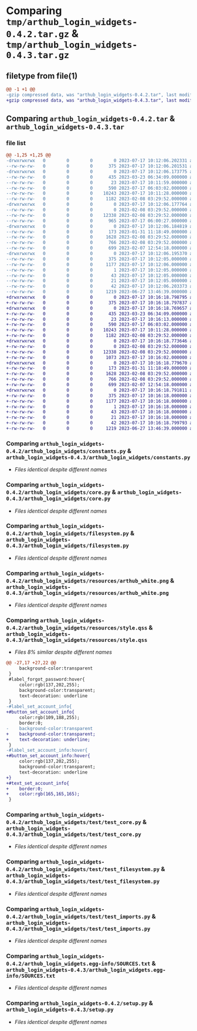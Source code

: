 # Comparing `tmp/arthub_login_widgets-0.4.2.tar.gz` & `tmp/arthub_login_widgets-0.4.3.tar.gz`

## filetype from file(1)

```diff
@@ -1 +1 @@
-gzip compressed data, was "arthub_login_widgets-0.4.2.tar", last modified: Mon Jul 17 10:12:06 2023, max compression
+gzip compressed data, was "arthub_login_widgets-0.4.3.tar", last modified: Mon Jul 17 10:16:18 2023, max compression
```

## Comparing `arthub_login_widgets-0.4.2.tar` & `arthub_login_widgets-0.4.3.tar`

### file list

```diff
@@ -1,25 +1,25 @@
-drwxrwxrwx   0        0        0        0 2023-07-17 10:12:06.202331 arthub_login_widgets-0.4.2/
--rw-rw-rw-   0        0        0      375 2023-07-17 10:12:06.201531 arthub_login_widgets-0.4.2/PKG-INFO
-drwxrwxrwx   0        0        0        0 2023-07-17 10:12:06.173775 arthub_login_widgets-0.4.2/arthub_login_widgets/
--rw-rw-rw-   0        0        0      435 2023-03-23 06:34:09.000000 arthub_login_widgets-0.4.2/arthub_login_widgets/__init__.py
--rw-rw-rw-   0        0        0       23 2023-07-17 10:11:59.000000 arthub_login_widgets-0.4.2/arthub_login_widgets/__version__.py
--rw-rw-rw-   0        0        0      590 2023-07-17 06:03:02.000000 arthub_login_widgets-0.4.2/arthub_login_widgets/constants.py
--rw-rw-rw-   0        0        0    10243 2023-07-17 10:11:28.000000 arthub_login_widgets-0.4.2/arthub_login_widgets/core.py
--rw-rw-rw-   0        0        0     1182 2023-02-08 03:29:52.000000 arthub_login_widgets-0.4.2/arthub_login_widgets/filesystem.py
-drwxrwxrwx   0        0        0        0 2023-07-17 10:12:06.177764 arthub_login_widgets-0.4.2/arthub_login_widgets/resources/
--rw-rw-rw-   0        0        0        0 2023-02-08 03:29:52.000000 arthub_login_widgets-0.4.2/arthub_login_widgets/resources/__init__.py
--rw-rw-rw-   0        0        0    12338 2023-02-08 03:29:52.000000 arthub_login_widgets-0.4.2/arthub_login_widgets/resources/arthub_white.png
--rw-rw-rw-   0        0        0      965 2023-07-17 06:00:27.000000 arthub_login_widgets-0.4.2/arthub_login_widgets/resources/style.qss
-drwxrwxrwx   0        0        0        0 2023-07-17 10:12:06.184819 arthub_login_widgets-0.4.2/arthub_login_widgets/test/
--rw-rw-rw-   0        0        0      173 2023-01-31 11:18:49.000000 arthub_login_widgets-0.4.2/arthub_login_widgets/test/__init__.py
--rw-rw-rw-   0        0        0     1628 2023-02-08 03:29:52.000000 arthub_login_widgets-0.4.2/arthub_login_widgets/test/test_core.py
--rw-rw-rw-   0        0        0      766 2023-02-08 03:29:52.000000 arthub_login_widgets-0.4.2/arthub_login_widgets/test/test_filesystem.py
--rw-rw-rw-   0        0        0      699 2023-02-07 12:54:18.000000 arthub_login_widgets-0.4.2/arthub_login_widgets/test/test_imports.py
-drwxrwxrwx   0        0        0        0 2023-07-17 10:12:06.195370 arthub_login_widgets-0.4.2/arthub_login_widgets.egg-info/
--rw-rw-rw-   0        0        0      375 2023-07-17 10:12:05.000000 arthub_login_widgets-0.4.2/arthub_login_widgets.egg-info/PKG-INFO
--rw-rw-rw-   0        0        0     1177 2023-07-17 10:12:06.000000 arthub_login_widgets-0.4.2/arthub_login_widgets.egg-info/SOURCES.txt
--rw-rw-rw-   0        0        0        1 2023-07-17 10:12:05.000000 arthub_login_widgets-0.4.2/arthub_login_widgets.egg-info/dependency_links.txt
--rw-rw-rw-   0        0        0       43 2023-07-17 10:12:05.000000 arthub_login_widgets-0.4.2/arthub_login_widgets.egg-info/requires.txt
--rw-rw-rw-   0        0        0       21 2023-07-17 10:12:05.000000 arthub_login_widgets-0.4.2/arthub_login_widgets.egg-info/top_level.txt
--rw-rw-rw-   0        0        0       42 2023-07-17 10:12:06.203373 arthub_login_widgets-0.4.2/setup.cfg
--rw-rw-rw-   0        0        0     1219 2023-06-27 13:46:39.000000 arthub_login_widgets-0.4.2/setup.py
+drwxrwxrwx   0        0        0        0 2023-07-17 10:16:18.798795 arthub_login_widgets-0.4.3/
+-rw-rw-rw-   0        0        0      375 2023-07-17 10:16:18.797837 arthub_login_widgets-0.4.3/PKG-INFO
+drwxrwxrwx   0        0        0        0 2023-07-17 10:16:18.769657 arthub_login_widgets-0.4.3/arthub_login_widgets/
+-rw-rw-rw-   0        0        0      435 2023-03-23 06:34:09.000000 arthub_login_widgets-0.4.3/arthub_login_widgets/__init__.py
+-rw-rw-rw-   0        0        0       23 2023-07-17 10:16:13.000000 arthub_login_widgets-0.4.3/arthub_login_widgets/__version__.py
+-rw-rw-rw-   0        0        0      590 2023-07-17 06:03:02.000000 arthub_login_widgets-0.4.3/arthub_login_widgets/constants.py
+-rw-rw-rw-   0        0        0    10243 2023-07-17 10:11:28.000000 arthub_login_widgets-0.4.3/arthub_login_widgets/core.py
+-rw-rw-rw-   0        0        0     1182 2023-02-08 03:29:52.000000 arthub_login_widgets-0.4.3/arthub_login_widgets/filesystem.py
+drwxrwxrwx   0        0        0        0 2023-07-17 10:16:18.773646 arthub_login_widgets-0.4.3/arthub_login_widgets/resources/
+-rw-rw-rw-   0        0        0        0 2023-02-08 03:29:52.000000 arthub_login_widgets-0.4.3/arthub_login_widgets/resources/__init__.py
+-rw-rw-rw-   0        0        0    12338 2023-02-08 03:29:52.000000 arthub_login_widgets-0.4.3/arthub_login_widgets/resources/arthub_white.png
+-rw-rw-rw-   0        0        0     1073 2023-07-17 10:16:02.000000 arthub_login_widgets-0.4.3/arthub_login_widgets/resources/style.qss
+drwxrwxrwx   0        0        0        0 2023-07-17 10:16:18.779670 arthub_login_widgets-0.4.3/arthub_login_widgets/test/
+-rw-rw-rw-   0        0        0      173 2023-01-31 11:18:49.000000 arthub_login_widgets-0.4.3/arthub_login_widgets/test/__init__.py
+-rw-rw-rw-   0        0        0     1628 2023-02-08 03:29:52.000000 arthub_login_widgets-0.4.3/arthub_login_widgets/test/test_core.py
+-rw-rw-rw-   0        0        0      766 2023-02-08 03:29:52.000000 arthub_login_widgets-0.4.3/arthub_login_widgets/test/test_filesystem.py
+-rw-rw-rw-   0        0        0      699 2023-02-07 12:54:18.000000 arthub_login_widgets-0.4.3/arthub_login_widgets/test/test_imports.py
+drwxrwxrwx   0        0        0        0 2023-07-17 10:16:18.791811 arthub_login_widgets-0.4.3/arthub_login_widgets.egg-info/
+-rw-rw-rw-   0        0        0      375 2023-07-17 10:16:18.000000 arthub_login_widgets-0.4.3/arthub_login_widgets.egg-info/PKG-INFO
+-rw-rw-rw-   0        0        0     1177 2023-07-17 10:16:18.000000 arthub_login_widgets-0.4.3/arthub_login_widgets.egg-info/SOURCES.txt
+-rw-rw-rw-   0        0        0        1 2023-07-17 10:16:18.000000 arthub_login_widgets-0.4.3/arthub_login_widgets.egg-info/dependency_links.txt
+-rw-rw-rw-   0        0        0       43 2023-07-17 10:16:18.000000 arthub_login_widgets-0.4.3/arthub_login_widgets.egg-info/requires.txt
+-rw-rw-rw-   0        0        0       21 2023-07-17 10:16:18.000000 arthub_login_widgets-0.4.3/arthub_login_widgets.egg-info/top_level.txt
+-rw-rw-rw-   0        0        0       42 2023-07-17 10:16:18.799793 arthub_login_widgets-0.4.3/setup.cfg
+-rw-rw-rw-   0        0        0     1219 2023-06-27 13:46:39.000000 arthub_login_widgets-0.4.3/setup.py
```

### Comparing `arthub_login_widgets-0.4.2/arthub_login_widgets/constants.py` & `arthub_login_widgets-0.4.3/arthub_login_widgets/constants.py`

 * *Files identical despite different names*

### Comparing `arthub_login_widgets-0.4.2/arthub_login_widgets/core.py` & `arthub_login_widgets-0.4.3/arthub_login_widgets/core.py`

 * *Files identical despite different names*

### Comparing `arthub_login_widgets-0.4.2/arthub_login_widgets/filesystem.py` & `arthub_login_widgets-0.4.3/arthub_login_widgets/filesystem.py`

 * *Files identical despite different names*

### Comparing `arthub_login_widgets-0.4.2/arthub_login_widgets/resources/arthub_white.png` & `arthub_login_widgets-0.4.3/arthub_login_widgets/resources/arthub_white.png`

 * *Files identical despite different names*

### Comparing `arthub_login_widgets-0.4.2/arthub_login_widgets/resources/style.qss` & `arthub_login_widgets-0.4.3/arthub_login_widgets/resources/style.qss`

 * *Files 8% similar despite different names*

```diff
@@ -27,17 +27,22 @@
     background-color:transparent
 }
 #label_forgot_password:hover{
     color:rgb(137,202,255);
     background-color:transparent;
     text-decoration: underline
 }
-#label_set_account_info{
+#button_set_account_info{
     color:rgb(109,188,255);
     border:0;
-    background-color:transparent
+    background-color:transparent;
+    text-decoration: underline;
 }
-#label_set_account_info:hover{
+#button_set_account_info:hover{
     color:rgb(137,202,255);
     background-color:transparent;
     text-decoration: underline
+}
+#text_set_account_info{
+    border:0;
+    color:rgb(165,165,165);
 }
```

### Comparing `arthub_login_widgets-0.4.2/arthub_login_widgets/test/test_core.py` & `arthub_login_widgets-0.4.3/arthub_login_widgets/test/test_core.py`

 * *Files identical despite different names*

### Comparing `arthub_login_widgets-0.4.2/arthub_login_widgets/test/test_filesystem.py` & `arthub_login_widgets-0.4.3/arthub_login_widgets/test/test_filesystem.py`

 * *Files identical despite different names*

### Comparing `arthub_login_widgets-0.4.2/arthub_login_widgets/test/test_imports.py` & `arthub_login_widgets-0.4.3/arthub_login_widgets/test/test_imports.py`

 * *Files identical despite different names*

### Comparing `arthub_login_widgets-0.4.2/arthub_login_widgets.egg-info/SOURCES.txt` & `arthub_login_widgets-0.4.3/arthub_login_widgets.egg-info/SOURCES.txt`

 * *Files identical despite different names*

### Comparing `arthub_login_widgets-0.4.2/setup.py` & `arthub_login_widgets-0.4.3/setup.py`

 * *Files identical despite different names*

